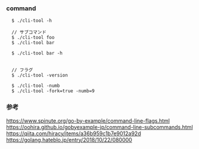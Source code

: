 ### command

```
  $ ./cli-tool -h

  // サブコマンド
  $ ./cli-tool foo
  $ ./cli-tool bar

  $ ./cli-tool bar -h


  // フラグ
  $ ./cli-tool -version

  $ ./cli-tool -numb
  $ ./cli-tool -fork=true -numb=9
```


### 参考
https://www.spinute.org/go-by-example/command-line-flags.html
https://oohira.github.io/gobyexample-jp/command-line-subcommands.html
https://qiita.com/hiracy/items/a36b959c1b7e9012a92d
https://golang.hateblo.jp/entry/2018/10/22/080000